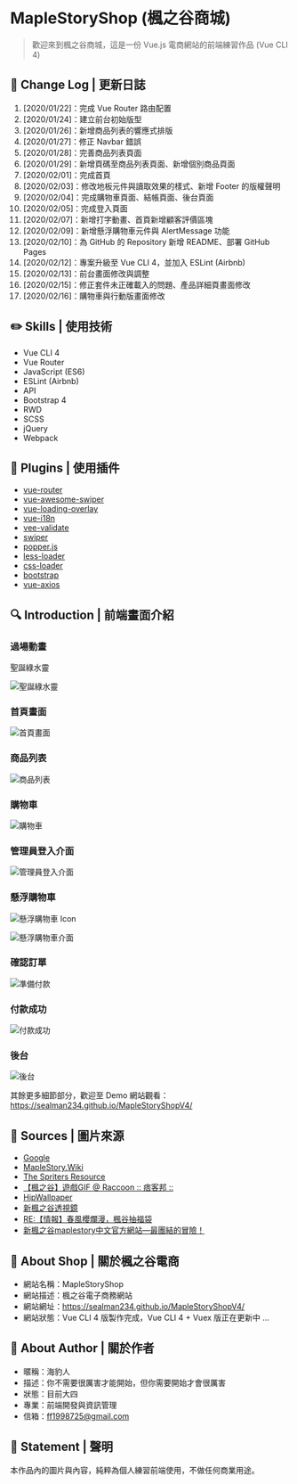# MapleStoryShop (楓之谷商城)

> 歡迎來到楓之谷商城，這是一份 Vue.js 電商網站的前端練習作品 (Vue CLI 4)

## :pencil: Change Log | 更新日誌

1. [2020/01/22]：完成 Vue Router 路由配置
2. [2020/01/24]：建立前台初始版型
3. [2020/01/26]：新增商品列表的響應式排版
4. [2020/01/27]：修正 Navbar 錯誤
5. [2020/01/28]：完善商品列表頁面
6. [2020/01/29]：新增頁碼至商品列表頁面、新增個別商品頁面
7. [2020/02/01]：完成首頁
8. [2020/02/03]：修改地板元件與讀取效果的樣式、新增 Footer 的版權聲明
9. [2020/02/04]：完成購物車頁面、結帳頁面、後台頁面
10. [2020/02/05]：完成登入頁面
11. [2020/02/07]：新增打字動畫、首頁新增顧客評價區塊
12. [2020/02/09]：新增懸浮購物車元件與 AlertMessage 功能
13. [2020/02/10]：為 GitHub 的 Repository 新增 README、部署 GitHub Pages
14. [2020/02/12]：專案升級至 Vue CLI 4，並加入 ESLint (Airbnb)
15. [2020/02/13]：前台畫面修改與調整
16. [2020/02/15]：修正套件未正確載入的問題、產品詳細頁畫面修改
17. [2020/02/16]：購物車與行動版畫面修改

## :pencil2: Skills | 使用技術

- Vue CLI 4
- Vue Router
- JavaScript (ES6)
- ESLint (Airbnb)
- API
- Bootstrap 4
- RWD
- SCSS
- jQuery
- Webpack

## :pushpin: Plugins | 使用插件

- [vue-router](https://router.vuejs.org/zh/)
- [vue-awesome-swiper](https://3.swiper.com.cn/)
- [vue-loading-overlay](https://www.npmjs.com/package/vue-loading-overlay)
- [vue-i18n](https://github.com/kazupon/vue-i18n#readme)
- [vee-validate](https://logaretm.github.io/vee-validate/)
- [swiper](https://swiperjs.com/)
- [popper.js](https://popper.js.org/)
- [less-loader](https://github.com/webpack-contrib/less-loader)
- [css-loader](https://github.com/webpack-contrib/css-loader)
- [bootstrap](https://getbootstrap.com/)
- [vue-axios](https://www.npmjs.com/package/vue-axios)

## :mag: Introduction | 前端畫面介紹

### 過場動畫

聖誕綠水靈

![聖誕綠水靈](https://pic.pimg.tw/a60814billy/4969f831c31f0.gif)

### 首頁畫面

![首頁畫面](https://i.imgur.com/0SbH3Zd.png)

### 商品列表

![商品列表](https://i.imgur.com/D1mpMiB.png)

### 購物車

![購物車](https://i.imgur.com/4eMeQhm.png)

### 管理員登入介面

![管理員登入介面](https://i.imgur.com/4fnFIn9.png)

### 懸浮購物車

![懸浮購物車 Icon](https://truth.bahamut.com.tw/s01/201703/fba8911b1056d239f4d56cc23bfe2e01.GIF)

![懸浮購物車介面](https://i.imgur.com/sun6CtR.png)

### 確認訂單

![準備付款](https://i.imgur.com/5Et22Gd.png)

### 付款成功

![付款成功](https://i.imgur.com/X45F7zg.png)

### 後台

![後台](https://i.imgur.com/EimA1IQ.png)

其餘更多細節部分，歡迎至 Demo 網站觀看：<https://sealman234.github.io/MapleStoryShopV4/>

## :art: Sources | 圖片來源

- [Google](https://www.google.com/)
- [MapleStory.Wiki](https://maplestory.wiki/)
- [The Spriters Resource](https://www.spriters-resource.com/)
- [【楓之谷】遊戲GIF @ Raccoon :: 痞客邦 ::](https://a60814billy.pixnet.net/blog/post/25237273)
- [HipWallpaper](https://hipwallpaper.com/)
- [新楓之谷透視鏡](http://gametsg.techbang.com/maplestory/)
- [RE:【情報】春風櫻爛漫，楓谷抽福袋](https://forum.gamer.com.tw/Co.php?bsn=7650&sn=6222785)
- [新楓之谷maplestory中文官方網站—最團結的冒險！](https://tw.beanfun.com/maplestory/main.aspx)

## :maple_leaf: About Shop | 關於楓之谷電商

- 網站名稱：MapleStoryShop
- 網站描述：楓之谷電子商務網站
- 網站網址：<https://sealman234.github.io/MapleStoryShopV4/>
- 網站狀態：Vue CLI 4 版製作完成，Vue CLI 4 + Vuex 版正在更新中 ...

## :hamburger: About Author | 關於作者

- 暱稱：海豹人
- 描述：你不需要很厲害才能開始，但你需要開始才會很厲害
- 狀態：目前大四
- 專業：前端開發與資訊管理
- 信箱：[ff1998725@gmail.com](mailto:ff1998725@gmail.com)

## :paperclip: Statement | 聲明

本作品內的圖片與內容，純粹為個人練習前端使用，不做任何商業用途。
